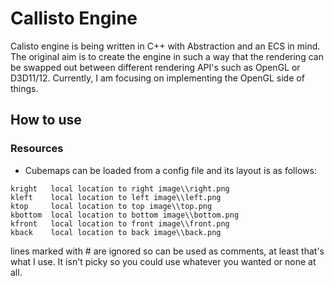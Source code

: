 # Callisto Engine

Calisto engine is being written in C++ with Abstraction and an ECS in mind. 
The original aim is to create the engine in such a way that the rendering can be swapped out between different rendering API's such as OpenGL or D3D11/12. 
Currently, I am focusing on implementing the OpenGL side of things.

## How to use  
### Resources
- Cubemaps can be loaded from a config file and its layout is as follows:
```
kright   local location to right image\\right.png
kleft    local location to left image\\left.png
ktop     local location to top image\\top.png
kbottom  local location to bottom image\\bottom.png
kfront   local location to front image\\front.png
kback    local location to back image\\back.png
```
lines marked with # are ignored so can be used as comments, at least that's what I use. It isn't picky so you could use whatever you wanted or none at all.
